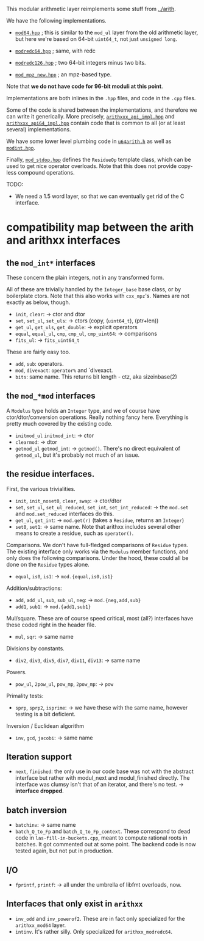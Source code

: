 This modular arithmetic layer reimplements some stuff from
[../arith](../arith).

We have the following implementations.

 - [`mod64.hpp`](mod64.hpp) ; this is similar to the `mod_ul` layer from
   the old arithmetic layer, but here we're based on 64-bit `uint64_t`,
   not just `unsigned long`.

 - [`modredc64.hpp`](modredc64.hpp) ; same, with redc

 - [`modredc126.hpp`](modredc126.hpp) ; two 64-bit integers minus two bits.

 - [`mod_mpz_new.hpp`](mod_mpz_new.hpp) ; an mpz-based type.

Note that **we do not have code for 96-bit moduli at this point**.

Implementations are both inlines in the `.hpp` files, and code in the
`.cpp` files.

Some of the code is shared between the implementations, and therefore we
can write it generically. More precisely,
[`arithxxx_api_impl.hpp`](arithxxx_api_impl.hpp) and
[`arithxxx_api64_impl.hpp`](arithxxx_api64_impl.hpp) contain code that is
common to all (or at least several) implementations.

We have some lower level plumbing code in [`u64arith.h`](u64arith.h)
as well as [`modint.hpp`](modint.hpp).

Finally, [`mod_stdop.hpp`](mod_stdop.hpp) defines the `ResidueOp`
template class, which can be used to get nice operator overloads. Note
that this does not provide copy-less compound operations.


TODO:
 - We need a 1.5 word layer, so that we can eventually get rid of the C
   interface.

# compatibility map between the arith and arithxx interfaces

## the `mod_int*` interfaces

These concern the plain integers, not in any transformed form.

All of these are trivially handled by the `Integer_base` base class, or
by boilerplate ctors. Note that this also works with `cxx_mpz`'s. Names
are not exactly as below, though.
 - `init`, `clear`: -> ctor and dtor
 - `set`, `set_ul`, `set_uls`: -> ctors (copy, (`uint64_t`), (ptr+len))
 - `get_ul`, `get_uls`, `get_double`: -> explicit operators
 - `equal`, `equal_ul`, `cmp`, `cmp_ul`, `cmp_uint64`: -> comparisons
 - `fits_ul`: -> `fits_uint64_t`

These are fairly easy too.
 - `add`, `sub`: operators.
 - `mod`, `divexact`: `operator%` and `divexact.
 - `bits`: same name. This returns bit length - ctz, aka sizeinbase(2)


## the ```mod_*mod``` interfaces

A `Modulus` type holds an `Integer` type, and we of course have
ctor/dtor/conversion operations. Really nothing fancy here. Everything is
pretty much covered by the existing code.

 - `initmod_ul` `initmod_int`: -> ctor
 - `clearmod`: -> dtor
 - `getmod_ul` `getmod_int`: -> `getmod()`. There's no direct equivalent
   of `getmod_ul`, but it's probably not much of an issue.

## the residue interfaces.

First, the various trivialities.
 - `init`, `init_noset0`, `clear`, `swap`: -> ctor/dtor
 - `set`, `set_ul`, `set_ul_reduced`, `set_int`, `set_int_reduced`: ->
   the `mod.set` and `mod.set_reduced` interfaces do this.
 - `get_ul`, `get_int`: -> `mod.get(r)` (takes a `Residue`, returns an
   `Integer`)
 - `set0`, `set1`: -> same name.
Note that arithxx includes several other means to create a residue, such
as `operator()`.

Comparisons. We don't have full-fledged comparisons of `Residue` types.
The existing interface only works via the `Modulus` member functions, and
only does the following comparisons. Under the hood, these could all be
done on the `Residue` types alone.
 - `equal`, `is0`, `is1`: -> `mod.{equal,is0,is1}`

Addition/subtractions:
 - `add`, `add_ul`, `sub`, `sub_ul`, `neg`: -> `mod.{neg,add,sub}`
 - `add1`, `sub1`: -> `mod.{add1,sub1}`

Mul/square. These are of course speed critical, most (all?) interfaces
have these coded right in the header file.
 - `mul`, `sqr`: -> same name

Divisions by constants.
 - `div2`, `div3`, `div5`, `div7`, `div11`, `div13`: -> same name

Powers.
 - `pow_ul`, `2pow_ul`, `pow_mp`, `2pow_mp`: -> `pow`

Primality tests:
 - `sprp`, `sprp2`, `isprime`: -> we have these with the same name,
   however testing is a bit deficient.

Inversion / Euclidean algorithm
 - `inv`, `gcd`, `jacobi`: -> same name

## Iteration support

 - `next`, `finished`: the only use in our code base was not with the
   abstract interface but rather with modul_next and modul_finished
   directly.  The interface was clumsy isn't that of an iterator, and
   there's no test. -> **interface dropped**.

## batch inversion
 - `batchinv`: -> same name
 - `batch_Q_to_Fp` and `batch_Q_to_Fp_context`. These correspond to dead
   code in `las-fill-in-buckets.cpp`, meant to compute rational roots in
   batches. It got commented out at some point. The backend code is now
   tested again, but not put in production.

## I/O

 - `fprintf`, `printf`: -> all under the umbrella of libfmt overloads,
   now.

## Interfaces that only exist in `arithxx`
 - `inv_odd` and `inv_powerof2`. These are in fact only specialized for
   the `arithxx_mod64` layer.
 - `intinv`. It's rather silly. Only specialized for `arithxx_modredc64`.
